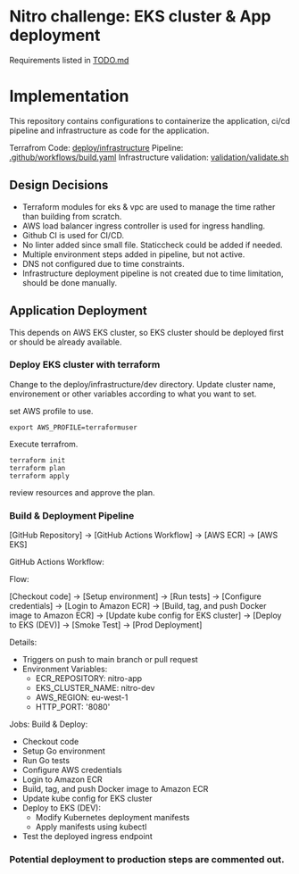 # Nitro challenge: EKS cluster & App deployment

Requirements listed in [TODO.md](https://github.com/amila-ku/nitro-challenge/blob/main/TODO.md)

# Implementation

This repository contains configurations to containerize the application, ci/cd pipeline and infrastructure as code for the application.

Terrafrom Code: [deploy/infrastructure](https://github.com/amila-ku/nitro-challenge/tree/main/deploy/infrastructure)
Pipeline: [.github/workflows/build.yaml](https://github.com/amila-ku/nitro-challenge/blob/main/.github/workflows/build.yaml)
Infrastructure validation: [validation/validate.sh](https://github.com/amila-ku/nitro-challenge/blob/main/validation/validate.sh)

## Design Decisions

- Terraform modules for eks & vpc are used to manage the time rather than building from scratch.
- AWS load balancer ingress controller is used for ingress handling.
- Github CI is used for CI/CD.
- No linter added since small file. Staticcheck could be added if needed.
- Multiple environment steps added in pipeline, but not active.
- DNS not configured due to time constraints.
- Infrastructure deployment pipeline is not created due to time limitation, should be done manually.

## Application Deployment

This depends on AWS EKS cluster, so EKS cluster should be deployed first or should be already available.

### Deploy EKS cluster with terraform
Change to the deploy/infrastructure/dev directory. Update cluster name, environement or other variables according to what you want to set.

set AWS profile to use.

```
export AWS_PROFILE=terraformuser
```

Execute terrafrom.
```
terraform init
terraform plan
terraform apply
```

review resources and approve the plan.

### Build & Deployment Pipeline

[GitHub Repository] -> [GitHub Actions Workflow] -> [AWS ECR] -> [AWS EKS]


GitHub Actions Workflow:

Flow:

[Checkout code] -> [Setup environment] -> [Run tests] -> [Configure credentials] -> [Login to Amazon ECR] ->
[Build, tag, and push Docker image to Amazon ECR] -> [Update kube config for EKS cluster] -> [Deploy to EKS (DEV)]
-> [Smoke Test] -> [Prod Deployment]

Details:
  - Triggers on push to main branch or pull request
  - Environment Variables:
    - ECR_REPOSITORY: nitro-app
    - EKS_CLUSTER_NAME: nitro-dev
    - AWS_REGION: eu-west-1
    - HTTP_PORT: '8080'

Jobs: Build & Deploy:
- Checkout code
- Setup Go environment
- Run Go tests
- Configure AWS credentials
- Login to Amazon ECR
- Build, tag, and push Docker image to Amazon ECR
- Update kube config for EKS cluster
- Deploy to EKS (DEV):
    - Modify Kubernetes deployment manifests
    - Apply manifests using kubectl
- Test the deployed ingress endpoint

### Potential deployment to production steps are commented out.

